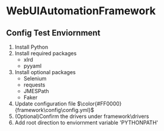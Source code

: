 # WebUIAutomationFramework

## Config Test Enviornment

1. Install Python
2. Install required packages
   - xlrd
   - pyyaml
3. Install optional packages
   - Selenium
   - requests
   - JMESPath
   - Faker
4. Update configuration file $\color{#FF0000}{framework\config\config.yml}$
5. (Optional)Confirm the drivers under framework\drivers
6. Add root direction to enviornment variable 'PYTHONPATH'
